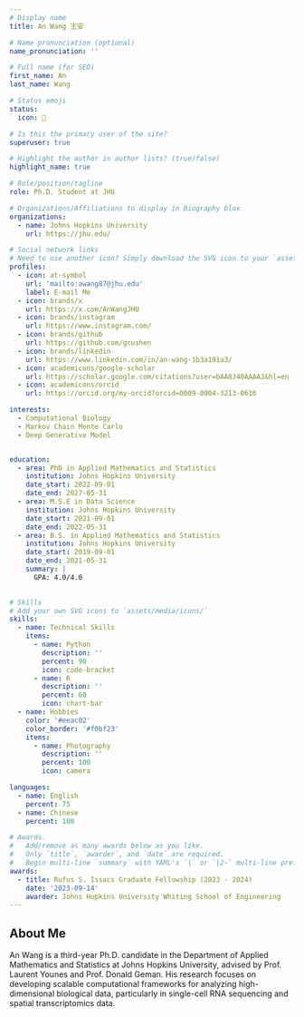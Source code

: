 ```yaml
---
# Display name
title: An Wang 王安

# Name pronunciation (optional)
name_pronunciation: ''

# Full name (for SEO)
first_name: An
last_name: Wang

# Status emoji
status:
  icon: 🍵

# Is this the primary user of the site?
superuser: true

# Highlight the author in author lists? (true/false)
highlight_name: true

# Role/position/tagline
role: Ph.D. Student at JHU  

# Organizations/Affiliations to display in Biography blox
organizations:
  - name: Johns Hopkins University
    url: https://jhu.edu/

# Social network links
# Need to use another icon? Simply download the SVG icon to your `assets/media/icons/` folder.
profiles:
  - icon: at-symbol
    url: 'mailto:awang87@jhu.edu'
    label: E-mail Me
  - icon: brands/x
    url: https://x.com/AnWangJHU
  - icon: brands/instagram
    url: https://www.instagram.com/
  - icon: brands/github
    url: https://github.com/gcushen
  - icon: brands/linkedin
    url: https://www.linkedin.com/in/an-wang-1b3a191a3/
  - icon: academicons/google-scholar
    url: https://scholar.google.com/citations?user=bAA8J40AAAAJ&hl=en
  - icon: academicons/orcid
    url: https://orcid.org/my-orcid?orcid=0009-0004-3213-0616

interests:
  - Computational Biology
  - Markov Chain Monte Carlo
  - Deep Generative Model


education:
  - area: PhD in Applied Mathematics and Statistics
    institution: Johns Hopkins University
    date_start: 2022-09-01
    date_end: 2027-05-31
  - area: M.S.E in Data Science
    institution: Johns Hopkins University
    date_start: 2021-09-01
    date_end: 2022-05-31
  - area: B.S. in Applied Mathematics and Statistics
    institution: Johns Hopkins University
    date_start: 2019-09-01
    date_end: 2021-05-31
    summary: |
      GPA: 4.0/4.0

      
# Skills
# Add your own SVG icons to `assets/media/icons/`
skills:
  - name: Technical Skills
    items:
      - name: Python
        description: ''
        percent: 90
        icon: code-bracket
      - name: R
        description: ''
        percent: 60
        icon: chart-bar
  - name: Hobbies
    color: '#eeac02'
    color_border: '#f0bf23'
    items:
      - name: Photography
        description: ''
        percent: 100
        icon: camera

languages:
  - name: English
    percent: 75
  - name: Chinese
    percent: 100

# Awards.
#   Add/remove as many awards below as you like.
#   Only `title`, `awarder`, and `date` are required.
#   Begin multi-line `summary` with YAML's `|` or `|2-` multi-line prefix and indent 2 spaces below.
awards:
  - title: Rufus S. Issacs Graduate Fellowship (2023 - 2024)
    date: '2023-09-14'
    awarder: Johns Hopkins University Whiting School of Engineering
---
```

 

## About Me

An Wang is a third-year Ph.D. candidate in the Department of Applied Mathematics and Statistics at Johns Hopkins University, advised by Prof. Laurent Younes and Prof. Donald Geman. His research focuses on developing scalable computational frameworks for analyzing high-dimensional biological data, particularly in single-cell RNA sequencing and spatial transcriptomics data.
